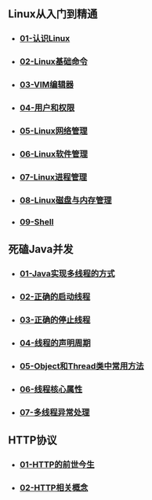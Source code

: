 ## Linux从入门到精通
- ### [01-认识Linux](./linux/doc/01.认识Linux.md)

- ### [02-Linux基础命令](./linux/doc/02.Linux基础命令.md)

- ### [03-VIM编辑器](./linux/doc/03.VIM编辑器.md)

- ### [04-用户和权限](./linux/doc/04.用户和权限.md)

- ### [05-Linux网络管理](./linux/doc/05.网络管理.md)

- ### [06-Linux软件管理](./linux/doc/06.Linux软件管理.md)

- ### [07-Linux进程管理](./linux/doc/07.Linux进程管理.md)

- ### [08-Linux磁盘与内存管理](./linux/doc/08.Linux磁盘与内存管理.md)

- ### [09-Shell](./linux/doc/09.Shell.md)




## 死磕Java并发

- ### [01-Java实现多线程的方式](./java并发/doc/01.java实现多线程的方式.md)

- ### [02-正确的启动线程](./java并发/doc/02.正确的启动线程.md)

- ### [03-正确的停止线程](./java并发/doc/03.正确的停止线程.md)

- ### [04-线程的声明周期](./java并发/doc/04.线程的生命周期.md)

- ###  [05-Object和Thread类中常用方法](./java并发/doc/05.Object和Thread中的常用方法.md)

- ###  [06-线程核心属性](./java并发/doc/06.线程核心属性.md)

- ### [07-多线程异常处理](./java并发/doc/07.多线程异常处理.md)



## HTTP协议
- ### [01-HTTP的前世今生](./http/doc/01.HTTP的前世今生.md)

- ### [02-HTTP相关概念](./http/doc/02.HTTP相关概念.md)


